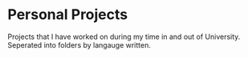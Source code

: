 # Personal Projects
Projects that I have worked on during my time in and out of University.
Seperated into folders by langauge written.
